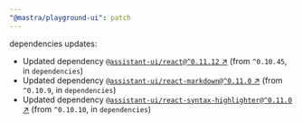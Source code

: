 ```yaml
---
"@mastra/playground-ui": patch
---
```

dependencies updates:
  - Updated dependency [`@assistant-ui/react@^0.11.12` ↗︎](https://www.npmjs.com/package/@assistant-ui/react/v/0.11.12) (from `^0.10.45`, in `dependencies`)
  - Updated dependency [`@assistant-ui/react-markdown@^0.11.0` ↗︎](https://www.npmjs.com/package/@assistant-ui/react-markdown/v/0.11.0) (from `^0.10.9`, in `dependencies`)
  - Updated dependency [`@assistant-ui/react-syntax-highlighter@^0.11.0` ↗︎](https://www.npmjs.com/package/@assistant-ui/react-syntax-highlighter/v/0.11.0) (from `^0.10.10`, in `dependencies`)

